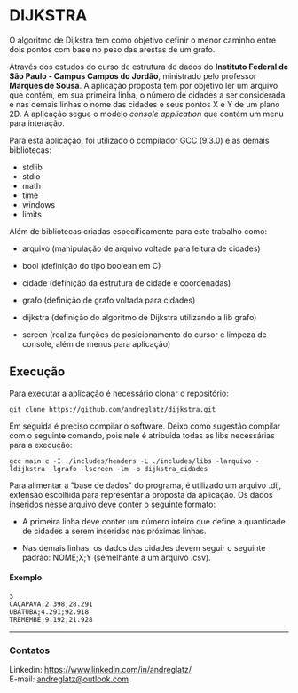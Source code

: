 # DIJKSTRA

O algoritmo de Dijkstra tem como objetivo definir o menor caminho entre dois pontos com base no peso das arestas de um grafo.

Através dos estudos do curso de estrutura de dados do **Instituto Federal de São Paulo - Campus Campos do Jordão**, ministrado pelo professor **Marques de Sousa**. A aplicação proposta tem por objetivo ler um arquivo que contém, em sua primeira linha, o número de cidades a ser considerada e nas demais linhas o nome das cidades e seus pontos X e Y de um plano 2D. A aplicação segue o modelo *console application* que contém um menu para interação.

Para esta aplicação, foi utilizado o compilador GCC (9.3.0) e as demais bibliotecas:

- stdlib
- stdio
- math
- time
- windows
- limits

Além de bibliotecas criadas específicamente para este trabalho como:

- arquivo (manipulação de arquivo voltade para leitura de cidades)

- bool (definição do tipo boolean em C)

- cidade (definição da estrutura de cidade e coordenadas)

- grafo (definição de grafo voltada para cidades)

- dijkstra (definição do algoritmo de Dijkstra utilizando a lib grafo)

- screen (realiza funções de posicionamento do cursor e limpeza de console, além de menus para aplicação)

## Execução

Para executar a aplicação é necessário clonar o repositório:

```
git clone https://github.com/andreglatz/dijkstra.git
```

Em seguida é preciso compilar o software. Deixo como sugestão compilar com o seguinte comando, pois nele é atribuída todas as libs necessárias para a execução:

```
gcc main.c -I ./includes/headers -L ./includes/libs -larquivo -ldijkstra -lgrafo -lscreen -lm -o dijkstra_cidades
```

Para alimentar a "base de dados" do programa, é utilizado um arquivo .dij, extensão escolhida para representar a proposta da aplicação. Os dados inseridos nesse arquivo deve conter o seguinte formato:

- A primeira linha deve conter um número inteiro que define a quantidade de cidades a serem inseridas nas próximas linhas.

- Nas demais linhas, os dados das cidades devem seguir o seguinte padrão: NOME;X;Y (semelhante a um arquivo .csv).

#### Exemplo
```
3
CAÇAPAVA;2.398;28.291
UBATUBA;4.291;92.918
TREMEMBÉ;9.192;21.928
```

---

### Contatos

Linkedin: https://www.linkedin.com/in/andreglatz/ <br>
E-mail: andreglatz@outlook.com
